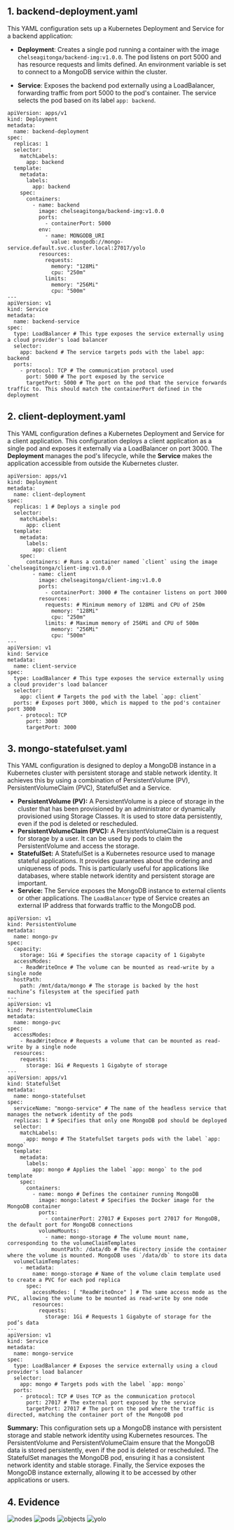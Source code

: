 ## 1. backend-deployment.yaml
This YAML configuration sets up a Kubernetes Deployment and Service for a backend application:

- **Deployment**: Creates a single pod running a container with the image `chelseagitonga/backend-img:v1.0.0`. The pod listens on port 5000 and has resource requests and limits defined. An environment variable is set to connect to a MongoDB service within the cluster.

- **Service**: Exposes the backend pod externally using a LoadBalancer, forwarding traffic from port 5000 to the pod's container. The service selects the pod based on its label `app: backend`.
```
apiVersion: apps/v1
kind: Deployment
metadata:
  name: backend-deployment
spec:
  replicas: 1
  selector:
    matchLabels:
      app: backend
  template:
    metadata:
      labels:
        app: backend
    spec:
      containers:
        - name: backend
          image: chelseagitonga/backend-img:v1.0.0
          ports:
            - containerPort: 5000
          env:
            - name: MONGODB_URI
              value: mongodb://mongo-service.default.svc.cluster.local:27017/yolo
          resources:
            requests:
              memory: "128Mi"
              cpu: "250m"
            limits:
              memory: "256Mi"
              cpu: "500m"
---
apiVersion: v1
kind: Service
metadata:
  name: backend-service
spec:
  type: LoadBalancer # This type exposes the service externally using a cloud provider's load balancer
  selector:
    app: backend # The service targets pods with the label app: backend
  ports:
    - protocol: TCP # The communication protocol used
      port: 5000 # The port exposed by the service
      targetPort: 5000 # The port on the pod that the service forwards traffic to. This should match the containerPort defined in the deployment
```

## 2. client-deployment.yaml
This YAML configuration defines a Kubernetes Deployment and Service for a client application.
This configuration deploys a client application as a single pod and exposes it externally via a LoadBalancer on port 3000. The **Deployment** manages the pod's lifecycle, while the **Service** makes the application accessible from outside the Kubernetes cluster.

```
apiVersion: apps/v1
kind: Deployment
metadata:
  name: client-deployment
spec:
  replicas: 1 # Deploys a single pod
  selector:
    matchLabels:
      app: client
  template:
    metadata:
      labels:
        app: client
    spec:
      containers: # Runs a container named `client` using the image `chelseagitonga/client-img:v1.0.0`
        - name: client
          image: chelseagitonga/client-img:v1.0.0
          ports:
            - containerPort: 3000 # The container listens on port 3000
          resources:
            requests: # Minimum memory of 128Mi and CPU of 250m
              memory: "128Mi"
              cpu: "250m"
            limits: # Maximum memory of 256Mi and CPU of 500m
              memory: "256Mi"
              cpu: "500m"
---
apiVersion: v1
kind: Service
metadata:
  name: client-service
spec:
  type: LoadBalancer # This type exposes the service externally using a cloud provider's load balancer
  selector:
    app: client # Targets the pod with the label `app: client`
  ports: # Exposes port 3000, which is mapped to the pod's container port 3000
    - protocol: TCP
      port: 3000
      targetPort: 3000
```

## 3. mongo-statefulset.yaml
This YAML configuration is designed to deploy a MongoDB instance in a Kubernetes cluster with persistent storage and stable network identity. It achieves this by using a combination of PersistentVolume (PV), PersistentVolumeClaim (PVC), StatefulSet and a Service.
- **PersistentVolume (PV):** A PersistentVolume is a piece of storage in the cluster that has been provisioned by an administrator or dynamically provisioned using Storage Classes. It is used to store data persistently, even if the pod is deleted or rescheduled.
- **PersistentVolumeClaim (PVC):** A PersistentVolumeClaim is a request for storage by a user. It can be used by pods to claim the PersistentVolume and access the storage.
- **StatefulSet:** A StatefulSet is a Kubernetes resource used to manage stateful applications. It provides guarantees about the ordering and uniqueness of pods. This is particularly useful for applications like databases, where stable network identity and persistent storage are important.
- **Service:** The Service exposes the MongoDB instance to external clients or other applications. The `LoadBalancer` type of Service creates an external IP address that forwards traffic to the MongoDB pod.

```
apiVersion: v1
kind: PersistentVolume
metadata:
  name: mongo-pv
spec:
  capacity:
    storage: 1Gi # Specifies the storage capacity of 1 Gigabyte
  accessModes:
    - ReadWriteOnce # The volume can be mounted as read-write by a single node
  hostPath:
    path: /mnt/data/mongo # The storage is backed by the host machine’s filesystem at the specified path
---
apiVersion: v1
kind: PersistentVolumeClaim
metadata:
  name: mongo-pvc
spec:
  accessModes:
    - ReadWriteOnce # Requests a volume that can be mounted as read-write by a single node
  resources:
    requests:
      storage: 1Gi # Requests 1 Gigabyte of storage
---
apiVersion: apps/v1
kind: StatefulSet
metadata:
  name: mongo-statefulset
spec:
  serviceName: "mongo-service" # The name of the headless service that manages the network identity of the pods
  replicas: 1 # Specifies that only one MongoDB pod should be deployed
  selector:
    matchLabels:
      app: mongo # The StatefulSet targets pods with the label `app: mongo`
  template:
    metadata:
      labels:
        app: mongo # Applies the label `app: mongo` to the pod template
    spec:
      containers:
        - name: mongo # Defines the container running MongoDB
          image: mongo:latest # Specifies the Docker image for the MongoDB container
          ports:
            - containerPort: 27017 # Exposes port 27017 for MongoDB, the default port for MongoDB connections
          volumeMounts:
            - name: mongo-storage # The volume mount name, corresponding to the volumeClaimTemplates
              mountPath: /data/db # The directory inside the container where the volume is mounted. MongoDB uses `/data/db` to store its data
  volumeClaimTemplates:
    - metadata:
        name: mongo-storage # Name of the volume claim template used to create a PVC for each pod replica
      spec:
        accessModes: [ "ReadWriteOnce" ] # The same access mode as the PVC, allowing the volume to be mounted as read-write by one node
        resources:
          requests:
            storage: 1Gi # Requests 1 Gigabyte of storage for the pod’s data
---
apiVersion: v1
kind: Service
metadata:
  name: mongo-service
spec:
  type: LoadBalancer # Exposes the service externally using a cloud provider's load balancer
  selector:
    app: mongo # Targets pods with the label `app: mongo`
  ports:
    - protocol: TCP # Uses TCP as the communication protocol
      port: 27017 # The external port exposed by the service
      targetPort: 27017 # The port on the pod where the traffic is directed, matching the container port of the MongoDB pod
```
**Summary:**
This configuration sets up a MongoDB instance with persistent storage and stable network identity using Kubernetes resources. The PersistentVolume and PersistentVolumeClaim ensure that the MongoDB data is stored persistently, even if the pod is deleted or rescheduled. The StatefulSet manages the MongoDB pod, ensuring it has a consistent network identity and stable storage. Finally, the Service exposes the MongoDB instance externally, allowing it to be accessed by other applications or users.
## 4. Evidence
![nodes](images/nodes.png)
![pods](images/pods.png)
![objects](images/kubernetesobjects.png)
![yolo](images/gcpyolo.png)